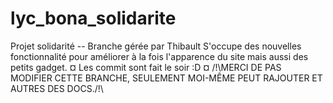 # lyc_bona_solidarite
Projet solidarité 
-- Branche gérée par Thibault
S'occupe des nouvelles fonctionnalité pour améliorer à la fois l'apparence du site mais aussi des petits gadget.
¤ Les commit sont fait le soir :D ¤
/!\MERCI DE PAS MODIFIER CETTE BRANCHE, SEULEMENT MOI-MÊME PEUT RAJOUTER ET AUTRES DES DOCS./!\
